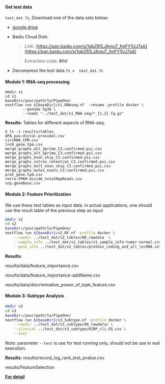 
#### Get test data

 `test_dat.7z`, Download one of the data sets below:

* [google drive](https://drive.google.com/drive/folders/1XX9NgpUTRj4llgJq6dGen__-qq4qJ-c0?usp=sharing)

* Baidu Cloud Disk:

	>Link: [https://pan.baidu.com/s/1gbZR1LJAmuT_fmFY1UJ7sA](https://pan.baidu.com/s/1gbZR1LJAmuT_fmFY1UJ7sA) 

	>Extraction code: __8fnl__


* Decompress the test data
`
7z x  test_dat.7z
`

#### Module 1: RNA-seq processing
```
mkdir s1
cd s1
baseDir=/your/path/to/PipeOne/
nextflow run ${baseDir}/s1_RNAseq.nf  -resume -profile docker \
        --genome hg38 \
        --reads "../test_dat/s1_RNA-seq/*_{1,2}.fq.gz"

```
__Results__:
Tables for different aspects of RNA-seq:
```
$ ls -1 results/tables 
APA_pau-distal-proximal.csv
circRNA_CPM.csv
lncR_gene.tpm.csv
merge_graphs_alt_3prime_C3.confirmed.psi.csv
merge_graphs_alt_5prime_C3.confirmed.psi.csv
merge_graphs_exon_skip_C3.confirmed.psi.csv
merge_graphs_intron_retention_C3.confirmed.psi.csv
merge_graphs_mult_exon_skip_C3.confirmed.psi.csv
merge_graphs_mutex_exons_C3.confirmed.psi.csv
prot_gene.tpm.csv
retro-FPKM-divide_totalMapReads.csv
snp.geneBase.csv
```

#### Module 2: Feature Prioritization
We use thess test tables as input data. in actual applications, one should use the result table of the previous step as input 

```bash
mkdir s2
cd s2
baseDir=/your/path/to/PipeOne/
nextflow run ${baseDir}/s2_RF.nf -profile docker \
    --rawdir ../test_dat/s2_tables/00_rawdata  \
    --sample_info ../test_dat/s2_tables/s1_sample_info-tumor-normal.csv \
    --gene_info ../test_dat/s2_tables/protein_coding_and_all_lncRNA.info.tsv

```

__Results__:

results/data/feature_importance.csv

results/data/feature_importance-addName.csv

results/data/discriminative_power_of_topk_feature.csv 

#### Module 3: Subtype Analysis
```bash
mkdir s3
cd s3
baseDir=/your/path/to/PipeOne/
nextflow run ${baseDir}/s3_Subtype.nf -profile docker \
	--rawdir ../test_dat/s3_subtype/00_rawdata/ \
	--clinical ../test_dat/s3_subtype/KIRP_cli.OS.csv \
	--test 
```
Note: parameter `--test` is use for test running only, should not be use in real execution.

__Results__:
results/record_log_rank_test_pvalue.csv

results/FeatureSelection

__[For detail](../documentation/doc_s1)__

